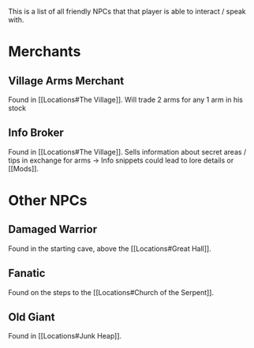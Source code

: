 This is a list of all friendly NPCs that that player is able to interact / speak with.

# Merchants
## Village Arms Merchant
Found in [[Locations#The Village]].
Will trade 2 arms for any 1 arm in his stock
## Info Broker
Found in [[Locations#The Village]].
Sells information about secret areas / tips in exchange for arms
-> Info snippets could lead to lore details or [[Mods]].
# Other NPCs
## Damaged Warrior
Found in the starting cave, above the [[Locations#Great Hall]].

## Fanatic
Found on the steps to the [[Locations#Church of the Serpent]].
## Old Giant
Found in [[Locations#Junk Heap]].
